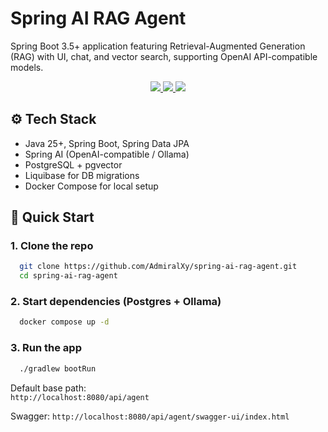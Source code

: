 # Spring AI RAG Agent

Spring Boot 3.5+ application featuring Retrieval-Augmented Generation (RAG) with UI, chat, and vector search, supporting OpenAI API-compatible models.

<p align="center">
  <a href="https://github.com/AdmiralXy/spring-ai-rag-agent">
    <img src="https://img.shields.io/badge/Backend-8A2BE2?style=for-the-badge">
  </a>
  <a href="https://github.com/AdmiralXy/spring-ai-rag-agent-ui">
    <img src="https://img.shields.io/badge/UI-8A2BE2?style=for-the-badge">
  </a>
  <a href="https://github.com/AdmiralXy/spring-ai-rag-agent-docker">
    <img src="https://img.shields.io/badge/Launch%20in%20Docker-FE7D37?style=for-the-badge">
  </a>
</p>

## ⚙️ Tech Stack

- Java 25+, Spring Boot, Spring Data JPA
- Spring AI (OpenAI-compatible / Ollama)
- PostgreSQL + pgvector
- Liquibase for DB migrations
- Docker Compose for local setup

## 🚀 Quick Start

### 1. Clone the repo
```bash
  git clone https://github.com/AdmiralXy/spring-ai-rag-agent.git
  cd spring-ai-rag-agent
```

### 2. Start dependencies (Postgres + Ollama)
```bash
  docker compose up -d
```

### 3. Run the app
```bash
  ./gradlew bootRun
```
Default base path:  
`http://localhost:8080/api/agent`

Swagger:
`http://localhost:8080/api/agent/swagger-ui/index.html`
